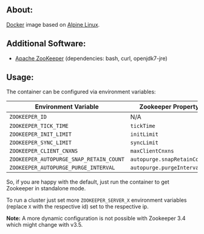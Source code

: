 ## About:

[Docker](http://www.docker.com/) image based on [Alpine Linux](https://hub.docker.com/_/alpine/).

## Additional Software:

* [Apache ZooKeeper](http://zookeeper.apache.org/) (dependencies: bash, curl, openjdk7-jre)

## Usage:

The container can be configured via environment variables:

| Environment Variable | Zookeeper Property | Default |
| -------------------- | ------------------ | --------|
| ```ZOOKEEPER_ID``` | N/A | ```1``` |
| ```ZOOKEEPER_TICK_TIME``` | ```tickTime``` | ```2000``` |
| ```ZOOKEEPER_INIT_LIMIT``` | ```initLimit``` | ```10``` |
| ```ZOOKEEPER_SYNC_LIMIT``` | ```syncLimit``` | ```5``` |
| ```ZOOKEEPER_CLIENT_CNXNS``` | ```maxClientCnxns``` | ```60``` |
| ```ZOOKEEPER_AUTOPURGE_SNAP_RETAIN_COUNT``` | ```autopurge.snapRetainCount``` | ```3``` |
| ```ZOOKEEPER_AUTOPURGE_PURGE_INTERVAL``` | ```autopurge.purgeInterval``` | ```0``` |

So, if you are happy with the default, just run the container to get Zookeeper in standalone mode.

To run a cluster just set more ```ZOOKEEPER_SERVER_X``` environment variables (replace ```X``` with the respective id) set to the respective ip.

**Note:** A more dynamic configuration is not possible with Zookeeper 3.4 which might change with v3.5.
